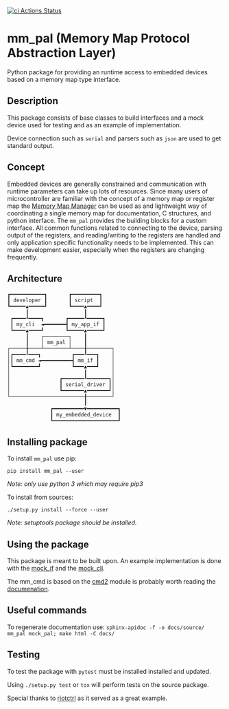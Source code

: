 [![ci Actions Status](https://github.com/riot-appstore/mm_pal/workflows/ci/badge.svg)](https://github.com/riot-appstore/mm_pal/actions)

# mm_pal (Memory Map Protocol Abstraction Layer)

Python package for providing an runtime access to embedded devices based
on a memory map type interface.

## Description

This package consists of base classes to build interfaces and a mock
device used for testing and as an example of implementation.

Device connection such as `serial` and parsers such as `json` are used to get
standard output.

## Concept

Embedded devices are generally constrained and communication with
runtime parameters can take up lots of resources. Since many users of
microcontroller are familiar with the concept of a memory map or
register map the [Memory Map
Manager](https://github.com/riot-appstore/memory_map_manager) can be
used as and lightweight way of coordinating a single memory map for
documentation, C structures, and python interface. The `mm_pal` provides
the building blocks for a custom interface. All common functions related
to connecting to the device, parsing output of the registers, and
reading/writing to the registers are handled and only application
specific functionality needs to be implemented. This can make
development easier, especially when the registers are changing
frequently.

## Architecture

```
┏━━━━━━━━━━━┓       ┏━━━━━━━━━┓
┃ developer ┃       ┃ script  ┃
┗━━━━━▲━━━━━┛       ┗━━━━▲━━━━┛
      ┃                  ┃
 ┏━━━━┸━━━━┓       ┏━━━━━┸━━━━━┓
 ┃ my_cli  ◄━━━━━━━┫ my_app_if ┃
 ┗━━━━▲━━━━┛       ┗━━━━━▲━━━━━┛
      ┃    ┌────────┐    ┃
      ┃    │ mm_pal │    ┃
┌─────╂────┴────────┴────╂────────┐
│┏━━━━┸━━━┓          ┏━━━┸━━━┓    │
│┃ mm_cmd ◄━━━━━━━━━━┫ mm_if ┃    │
│┗━━━━━━━━┛          ┗━━━▲━━━┛    │
│                        ┃        │
│                ┏━━━━━━━┸━━━━━━━┓│
│                ┃ serial_driver ┃│
│                ┗━━━━━━━▲━━━━━━━┛│
└────────────────────────╂────────┘
                         ┃
              ┏━━━━━━━━━━▼━━━━━━━━━━┓
              ┃ my_embedded_device  ┃
              ┗━━━━━━━━━━━━━━━━━━━━━┛
```

## Installing package

To install `mm_pal` use pip:

`pip install mm_pal --user`

_Note: only use python 3 which may require pip3_


To install from sources:

`./setup.py install --force --user`


_Note: setuptools package should be installed._

## Using the package

This package is meant to be built upon. An example implementation is done with
the [mock_if](mock_pal/mock_if.py) and the [mock_cli](mock_pal/mock_cli.py).

The mm_cmd is based on the [cmd2](https://github.com/python-cmd2/cmd2) module
is probably worth reading the [documenation](https://cmd2.readthedocs.io/en/latest/).

## Useful commands

To regenerate documentation use:
`sphinx-apidoc -f -o docs/source/ mm_pal mock_pal; make html -C docs/`

## Testing

To test the package with `pytest` must be installed installed and updated.

Using `./setup.py test` or `tox` will perform tests on the
source package.

Special thanks to [riotctrl](https://github.com/RIOT-OS/riotctrl) as it served as a great example.